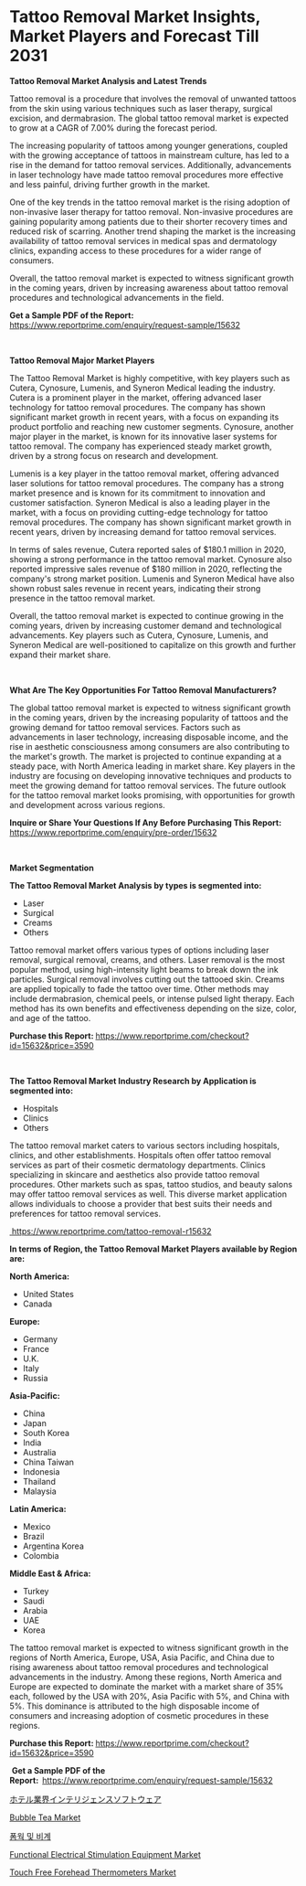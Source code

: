 <p><h1>Tattoo Removal Market Insights, Market Players and Forecast Till 2031</h1></p><p><strong>Tattoo Removal Market Analysis and Latest Trends</strong></p>
<p><p>Tattoo removal is a procedure that involves the removal of unwanted tattoos from the skin using various techniques such as laser therapy, surgical excision, and dermabrasion. The global tattoo removal market is expected to grow at a CAGR of 7.00% during the forecast period.</p><p>The increasing popularity of tattoos among younger generations, coupled with the growing acceptance of tattoos in mainstream culture, has led to a rise in the demand for tattoo removal services. Additionally, advancements in laser technology have made tattoo removal procedures more effective and less painful, driving further growth in the market.</p><p>One of the key trends in the tattoo removal market is the rising adoption of non-invasive laser therapy for tattoo removal. Non-invasive procedures are gaining popularity among patients due to their shorter recovery times and reduced risk of scarring. Another trend shaping the market is the increasing availability of tattoo removal services in medical spas and dermatology clinics, expanding access to these procedures for a wider range of consumers.</p><p>Overall, the tattoo removal market is expected to witness significant growth in the coming years, driven by increasing awareness about tattoo removal procedures and technological advancements in the field.</p></p>
<p><strong>Get a Sample PDF of the Report:&nbsp;</strong> <a href="https://www.reportprime.com/enquiry/request-sample/15632">https://www.reportprime.com/enquiry/request-sample/15632</a></p>
<p>&nbsp;</p>
<p><strong>Tattoo Removal Major Market Players</strong></p>
<p><p>The Tattoo Removal Market is highly competitive, with key players such as Cutera, Cynosure, Lumenis, and Syneron Medical leading the industry. Cutera is a prominent player in the market, offering advanced laser technology for tattoo removal procedures. The company has shown significant market growth in recent years, with a focus on expanding its product portfolio and reaching new customer segments. Cynosure, another major player in the market, is known for its innovative laser systems for tattoo removal. The company has experienced steady market growth, driven by a strong focus on research and development.</p><p>Lumenis is a key player in the tattoo removal market, offering advanced laser solutions for tattoo removal procedures. The company has a strong market presence and is known for its commitment to innovation and customer satisfaction. Syneron Medical is also a leading player in the market, with a focus on providing cutting-edge technology for tattoo removal procedures. The company has shown significant market growth in recent years, driven by increasing demand for tattoo removal services.</p><p>In terms of sales revenue, Cutera reported sales of $180.1 million in 2020, showing a strong performance in the tattoo removal market. Cynosure also reported impressive sales revenue of $180 million in 2020, reflecting the company's strong market position. Lumenis and Syneron Medical have also shown robust sales revenue in recent years, indicating their strong presence in the tattoo removal market.</p><p>Overall, the tattoo removal market is expected to continue growing in the coming years, driven by increasing customer demand and technological advancements. Key players such as Cutera, Cynosure, Lumenis, and Syneron Medical are well-positioned to capitalize on this growth and further expand their market share.</p></p>
<p>&nbsp;</p>
<p><strong>What Are The Key Opportunities For Tattoo Removal Manufacturers?</strong></p>
<p><p>The global tattoo removal market is expected to witness significant growth in the coming years, driven by the increasing popularity of tattoos and the growing demand for tattoo removal services. Factors such as advancements in laser technology, increasing disposable income, and the rise in aesthetic consciousness among consumers are also contributing to the market's growth. The market is projected to continue expanding at a steady pace, with North America leading in market share. Key players in the industry are focusing on developing innovative techniques and products to meet the growing demand for tattoo removal services. The future outlook for the tattoo removal market looks promising, with opportunities for growth and development across various regions.</p></p>
<p><strong>Inquire or Share Your Questions If Any Before Purchasing This Report:</strong> <a href="https://www.reportprime.com/enquiry/pre-order/15632">https://www.reportprime.com/enquiry/pre-order/15632</a></p>
<p>&nbsp;</p>
<p><strong>Market Segmentation</strong></p>
<p><strong>The Tattoo Removal Market Analysis by types is segmented into:</strong></p>
<p><ul><li>Laser</li><li>Surgical</li><li>Creams</li><li>Others</li></ul></p>
<p><p>Tattoo removal market offers various types of options including laser removal, surgical removal, creams, and others. Laser removal is the most popular method, using high-intensity light beams to break down the ink particles. Surgical removal involves cutting out the tattooed skin. Creams are applied topically to fade the tattoo over time. Other methods may include dermabrasion, chemical peels, or intense pulsed light therapy. Each method has its own benefits and effectiveness depending on the size, color, and age of the tattoo.</p></p>
<p><strong>Purchase this Report:&nbsp;</strong><a href="https://www.reportprime.com/checkout?id=15632&price=3590">https://www.reportprime.com/checkout?id=15632&price=3590</a></p>
<p>&nbsp;</p>
<p><strong>The Tattoo Removal Market Industry Research by Application is segmented into:</strong></p>
<p><ul><li>Hospitals</li><li>Clinics</li><li>Others</li></ul></p>
<p><p>The tattoo removal market caters to various sectors including hospitals, clinics, and other establishments. Hospitals often offer tattoo removal services as part of their cosmetic dermatology departments. Clinics specializing in skincare and aesthetics also provide tattoo removal procedures. Other markets such as spas, tattoo studios, and beauty salons may offer tattoo removal services as well. This diverse market application allows individuals to choose a provider that best suits their needs and preferences for tattoo removal services.</p></p>
<p><a href="https://www.reportprime.com/tattoo-removal-r15632">&nbsp;https://www.reportprime.com/tattoo-removal-r15632</a></p>
<p><strong>In terms of Region, the Tattoo Removal Market Players available by Region are:</strong></p>
<p>
    <p> <strong> North America: </strong>
        <ul>
            <li>United States</li>
            <li>Canada</li>
        </ul>
        </p> 
    <p> <strong> Europe: </strong>
        <ul>
            <li>Germany</li>
            <li>France</li>
            <li>U.K.</li>
            <li>Italy</li>
            <li>Russia</li>
        </ul>
        </p> 
    <p> <strong> Asia-Pacific: </strong>
        <ul>
            <li>China</li>
            <li>Japan</li>
            <li>South Korea</li>
            <li>India</li>
            <li>Australia</li>
            <li>China Taiwan</li>
            <li>Indonesia</li>
            <li>Thailand</li>
            <li>Malaysia</li>
        </ul>
        </p> 
    <p> <strong> Latin America: </strong>
        <ul>
            <li>Mexico</li>
            <li>Brazil</li>
            <li>Argentina Korea</li>
            <li>Colombia</li>
        </ul>
        </p> 
    <p> <strong> Middle East & Africa: </strong>
        <ul>
            <li>Turkey</li>
            <li>Saudi</li>
            <li>Arabia</li>
            <li>UAE</li>
            <li>Korea</li>
        </ul>
    </p>
    </p>
<p><p>The tattoo removal market is expected to witness significant growth in the regions of North America, Europe, USA, Asia Pacific, and China due to rising awareness about tattoo removal procedures and technological advancements in the industry. Among these regions, North America and Europe are expected to dominate the market with a market share of 35% each, followed by the USA with 20%, Asia Pacific with 5%, and China with 5%. This dominance is attributed to the high disposable income of consumers and increasing adoption of cosmetic procedures in these regions.</p></p>
<p><strong>Purchase this Report: </strong><a href="https://www.reportprime.com/checkout?id=15632&price=3590">https://www.reportprime.com/checkout?id=15632&price=3590</a></p>
<p>&nbsp;<strong>Get a Sample PDF of the Report:&nbsp;&nbsp;</strong><a href="https://www.reportprime.com/enquiry/request-sample/15632">https://www.reportprime.com/enquiry/request-sample/15632</a></p>
<p><strong></strong></p>
<p><p><a href="https://medium.com/@roseperez232/%E3%83%9B%E3%83%86%E3%83%AB%E7%94%A3%E6%A5%AD%E3%81%AE%E3%82%A4%E3%83%B3%E3%83%86%E3%83%AA%E3%82%B8%E3%82%A7%E3%83%B3%E3%82%B9%E3%82%BD%E3%83%95%E3%83%88%E3%82%A6%E3%82%A7%E3%82%A2%E5%B8%82%E5%A0%B4-%E3%82%B0%E3%83%AD%E3%83%BC%E3%83%90%E3%83%AB%E5%B8%82%E5%A0%B4%E3%81%AE%E3%82%A4%E3%83%B3%E3%82%B5%E3%82%A4%E3%83%88%E3%81%A8%E8%B2%A9%E5%A3%B2%E3%83%88%E3%83%AC%E3%83%B3%E3%83%892024%E5%B9%B4%E3%81%8B%E3%82%892031%E5%B9%B4%E3%81%BE%E3%81%A7-ce1fe722644b">ホテル業界インテリジェンスソフトウェア</a></p><p><a href="https://github.com/julian6Skinner/Market-Research-Report-List-1/blob/main/bubble-tea-market.md">Bubble Tea Market</a></p><p><a href="https://medium.com/@kelvinfeenrey98677/%ED%8F%BC%EC%9B%8C%ED%81%AC-%EB%B0%8F-%EB%B9%84%EA%B3%84-%EC%8B%9C%EC%9E%A5-%EA%B7%9C%EB%AA%A8-%EB%B0%8F-%EC%A0%90%EC%9C%A0%EC%9C%A8-%EB%B6%84%EC%84%9D-%EC%84%B1%EC%9E%A5-%ED%8A%B8%EB%A0%8C%EB%93%9C-%EB%B0%8F-2024-2031%EB%85%84-%EC%98%88%EC%B8%A1-ccde425d30a7">폼웍 및 비계</a></p><p><a href="https://medium.com/@elzaziemann1943/functional-electrical-stimulation-equipment-market-indicators-market-size-regional-breakdown-166a5130a180">Functional Electrical Stimulation Equipment Market</a></p><p><a href="https://medium.com/@vallieemard78/global-touch-free-forehead-thermometers-industry-types-applications-market-players-regional-6ed32a44b3de">Touch Free Forehead Thermometers Market</a></p></p>